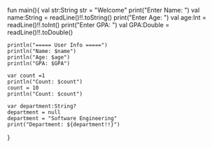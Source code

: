 fun main(){
    val str:String
    str = "Welcome"
    print("Enter Name: ")
    val name:String = readLine()!!.toString()
    print("Enter Age: ")
    val age:Int = readLine()!!.toInt()
    print("Enter GPA: ")
    val GPA:Double = readLine()!!.toDouble()

    println("===== User Info =====")
    println("Name: $name")
    println("Age: $age")
    println("GPA: $GPA")

    var count =1
    println("Count: $count")
    count = 10
    println("Count: $count")

    var department:String?
    department = null
    department = "Software Engineering"
    print("Department: ${department!!}")


}
